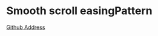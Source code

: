 # Smooth scroll easingPattern

[Github Address](https://github.com/cferdinandi/smooth-scroll/blob/a10c2f39e0a20611a74296c9ee8fb1eb9abf90e2/src/js/smooth-scroll.js#L177)